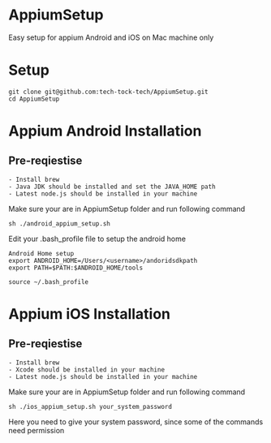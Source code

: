 # AppiumSetup
Easy setup for appium Android and iOS on Mac machine only

# Setup
  ```
  git clone git@github.com:tech-tock-tech/AppiumSetup.git
  cd AppiumSetup
  ```
# Appium Android Installation

## Pre-reqiestise
    - Install brew
    - Java JDK should be installed and set the JAVA_HOME path
    - Latest node.js should be installed in your machine
    
Make sure your are in AppiumSetup folder and run following command

  ```
  sh ./android_appium_setup.sh
  ```
  
Edit your .bash_profile file to setup the android home

  ```
  Android Home setup
  export ANDROID_HOME=/Users/<username>/andoridsdkpath
  export PATH=$PATH:$ANDROID_HOME/tools
  ```
  ```
  source ~/.bash_profile
  ```
# Appium iOS Installation

## Pre-reqiestise
    - Install brew
    - Xcode should be installed in your machine
    - Latest node.js should be installed in your machine
    
Make sure your are in AppiumSetup folder and run following command

  ```
  sh ./ios_appium_setup.sh your_system_password
  ```
Here you need to give your system password, since some of the commands need permission
  
